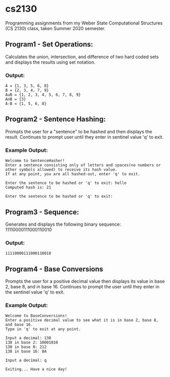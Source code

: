 # cs2130
Programming assignments from my Weber State Computational Structures (CS 2130) class, taken Summer 2020 semester.

## Program1 - Set Operations:
Calculates the union, intersection, and difference of two hard coded sets and displays the results using set notation.

### Output:
```
A = {1, 3, 5, 6, 8}
B = {2, 3, 4, 7, 9}
AuB = {1, 2, 3, 4, 5, 6, 7, 8, 9}
AnB = {3}
A-B = {1, 5, 6, 8}
```
## Program2 - Sentence Hashing:
Prompts the user for a "sentence" to be hashed and then displays the result.
Continues to prompt user until they enter in sentinel value 'q' to exit.

### Example Output:
```
Welcome to SentenceHasher!
Enter a sentence consisting only of letters and spaces(no numbers or other symbols allowed) to receive its hash value.
If at any point, you are all hashed-out, enter 'q' to exit.

Enter the sentence to be hashed or 'q' to exit: hello
Computed hash is: 21

Enter the sentence to be hashed or 'q' to exit:
``` 
## Program3 - Sequence:
Generates and displays the following binary sequence:
11110000111000110010

### Output:
```
11110000111000110010
```
## Program4 - Base Conversions
Prompts the user for a positive decimal value then displays its value in base 2, base 8, and in base 16. 
Continues to prompt the user until they enter in the sentinel value 'q' to exit.

### Example Output:
```
Welcome to BaseConversions!
Enter a positive decimal value to see what it is in base 2, base 8, and base 16.
Type in 'q' to exit at any point.

Input a decimal: 138
138 in base 2: 10001010
138 in base 8: 212
138 in base 16: 8A

Input a decimal: q

Exiting... Have a nice day!
```
